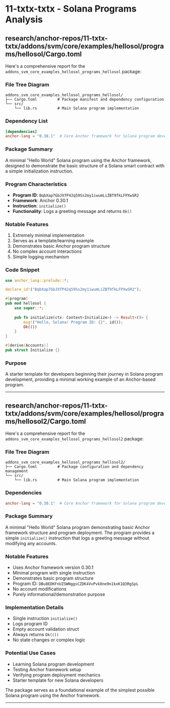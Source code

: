 # 11-txtx-txtx - Solana Programs Analysis

## research/anchor-repos/11-txtx-txtx/addons/svm/core/examples/hellosol/programs/hellosol/Cargo.toml

Here's a comprehensive report for the `addons_svm_core_examples_hellosol_programs_hellosol` package:

### File Tree Diagram
```
addons_svm_core_examples_hellosol_programs_hellosol/
├── Cargo.toml         # Package manifest and dependency configuration
└── src/
    └── lib.rs         # Main Solana program implementation
```

### Dependency List
```toml
[dependencies]
anchor-lang = "0.30.1"  # Core Anchor framework for Solana program development
```

### Package Summary
A minimal "Hello World" Solana program using the Anchor framework, designed to demonstrate the basic structure of a Solana smart contract with a simple initialization instruction.

### Program Characteristics
- **Program ID**: `BqbXap7GbJXfP42q59Ss2my1iwumLiZBT9fkLFPXwSR2`
- **Framework**: Anchor 0.30.1
- **Instruction**: `initialize()`
- **Functionality**: Logs a greeting message and returns `Ok()`

### Notable Features
1. Extremely minimal implementation
2. Serves as a template/learning example
3. Demonstrates basic Anchor program structure
4. No complex account interactions
5. Simple logging mechanism

### Code Snippet
```rust
use anchor_lang::prelude::*;

declare_id!("BqbXap7GbJXfP42q59Ss2my1iwumLiZBT9fkLFPXwSR2");

#[program]
pub mod hellosol {
    use super::*;
    
    pub fn initialize(ctx: Context<Initialize>) -> Result<()> {
        msg!("Hello, Solana! Program ID: {}", id());
        Ok(())
    }
}

#[derive(Accounts)]
pub struct Initialize {}
```

### Purpose
A starter template for developers beginning their journey in Solana program development, providing a minimal working example of an Anchor-based program.

---

## research/anchor-repos/11-txtx-txtx/addons/svm/core/examples/hellosol/programs/hellosol2/Cargo.toml

Here's a comprehensive report for the `addons_svm_core_examples_hellosol_programs_hellosol2` package:

### File Tree Diagram
```
addons_svm_core_examples_hellosol_programs_hellosol2/
├── Cargo.toml         # Package configuration and dependency management
└── src/
    └── lib.rs         # Main Solana program implementation
```

### Dependencies
```toml
anchor-lang = "0.30.1"  # Core Anchor framework for Solana program development
```

### Package Summary
A minimal "Hello World" Solana program demonstrating basic Anchor framework structure and program deployment. The program provides a simple `initialize()` instruction that logs a greeting message without modifying any accounts.

### Notable Features
- Uses Anchor framework version 0.30.1
- Minimal program with single instruction
- Demonstrates basic program structure
- Program ID: `DBu8EDKFnUZSWNggsCZDK4VvPvk8ne9n1kxK1Q3RgSpL`
- No account modifications
- Purely informational/demonstration purpose

### Implementation Details
- Single instruction `initialize()`
- Logs program ID
- Empty account validation struct
- Always returns `Ok(())`
- No state changes or complex logic

### Potential Use Cases
- Learning Solana program development
- Testing Anchor framework setup
- Verifying program deployment mechanics
- Starter template for new Solana developers

The package serves as a foundational example of the simplest possible Solana program using the Anchor framework.

---

